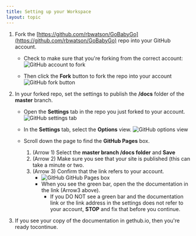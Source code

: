 ```yaml
---
title: Setting up your Workspace 
layout: topic
---
```


1. Fork the [https://github.com/rbwatson/GoBabyGo](https://github.com/rbwatson/GoBabyGo) repo into your GitHub account.

	* Check to make sure that you're forking from the correct account: ![GitHub account to fork]({{site.baseurl}}/assets/images/contribute_rbwatson.png)

	* Then click the **Fork** button to fork the repo into your account ![GitHub fork button]({{site.baseurl}}/assets/images/contribute_fork.png)

1. In your forked repo, set the settings to publish the **/docs** folder of the **master** branch.

	* Open the **Settings** tab in the repo you just forked to your account. ![GitHub settings tab]({{site.baseurl}}/assets/images/contribute_settings.png)

	* In the **Settings** tab, select the **Options** view. ![GitHub options view]({{site.baseurl}}/assets/images/contribute_options.png)
	* Scroll down the page to find the **GitHub Pages** box.
		1. (Arrow 1) Select the **master branch /docs folder** and **Save**
		2. (Arrow 2) Make sure you see that your site is published (this can take a minute or two.
		3. (Arrow 3) Confirm that the link refers to your account.
			* ![GitHub GitHub Pages box]({{site.baseurl}}/assets/images/contribute_pages.png)
			* When you see the green bar, open the the documentation in the link (Arrow3 above).
    			* If you DO NOT see a green bar and the documentation link or the link address in the settings does not refer to your account, **STOP**  and fix that before you continue.

1. If you see your copy of the documentation in gethub.io, then you're ready tocontinue.
